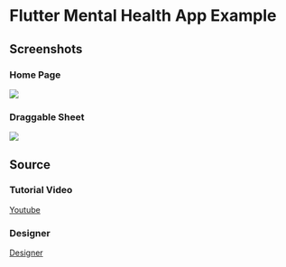# Flutter Mental Health App Example

## Screenshots

### Home Page
<img src="assets/screenshot/screen1.png" />

### Draggable Sheet
<img src="assets/screenshot/screen2.png" />

## Source

### Tutorial Video
[Youtube](https://youtu.be/eegl7of4g-o)

### Designer
[Designer](https://dribbble.com/shots/15002657-Mental-Health-App)